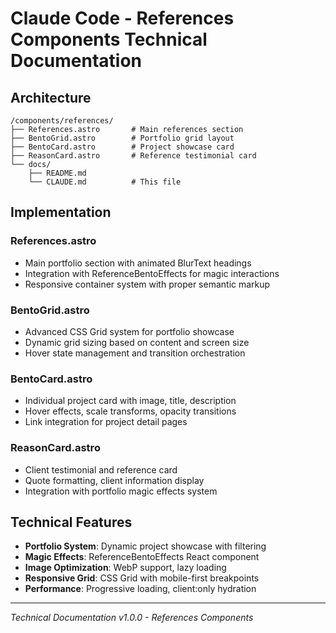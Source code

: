 # Claude Code - References Components Technical Documentation

## Architecture

```
/components/references/
├── References.astro       # Main references section
├── BentoGrid.astro        # Portfolio grid layout
├── BentoCard.astro        # Project showcase card
├── ReasonCard.astro       # Reference testimonial card
└── docs/
    ├── README.md
    └── CLAUDE.md          # This file
```

## Implementation

### References.astro

- Main portfolio section with animated BlurText headings
- Integration with ReferenceBentoEffects for magic interactions
- Responsive container system with proper semantic markup

### BentoGrid.astro

- Advanced CSS Grid system for portfolio showcase
- Dynamic grid sizing based on content and screen size
- Hover state management and transition orchestration

### BentoCard.astro

- Individual project card with image, title, description
- Hover effects, scale transforms, opacity transitions
- Link integration for project detail pages

### ReasonCard.astro

- Client testimonial and reference card
- Quote formatting, client information display
- Integration with portfolio magic effects system

## Technical Features

- **Portfolio System**: Dynamic project showcase with filtering
- **Magic Effects**: ReferenceBentoEffects React component
- **Image Optimization**: WebP support, lazy loading
- **Responsive Grid**: CSS Grid with mobile-first breakpoints
- **Performance**: Progressive loading, client:only hydration

---

_Technical Documentation v1.0.0 - References Components_
